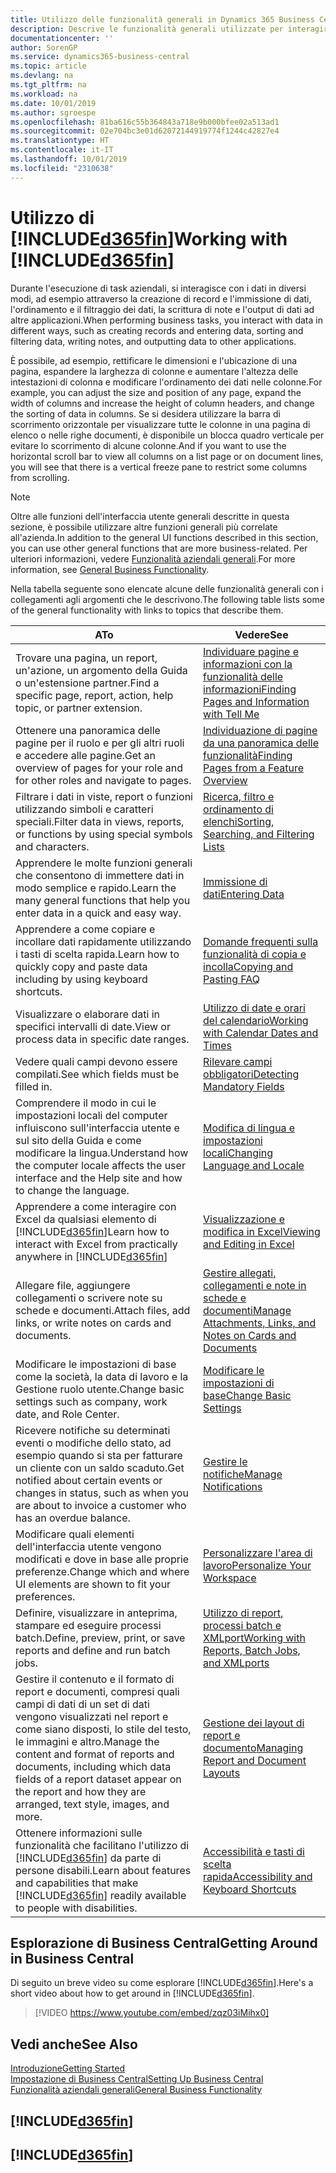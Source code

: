 ```yaml
---
title: Utilizzo delle funzionalità generali in Dynamics 365 Business Central | Documenti Microsoft
description: Descrive le funzionalità generali utilizzate per interagire con i dati in Business Central, ad esempio per immettere valori, ordinare dati e modificare le visualizzazioni.
documentationcenter: ''
author: SorenGP
ms.service: dynamics365-business-central
ms.topic: article
ms.devlang: na
ms.tgt_pltfrm: na
ms.workload: na
ms.date: 10/01/2019
ms.author: sgroespe
ms.openlocfilehash: 81ba616c55b364843a718e9b000bfee02a513ad1
ms.sourcegitcommit: 02e704bc3e01d62072144919774f1244c42827e4
ms.translationtype: HT
ms.contentlocale: it-IT
ms.lasthandoff: 10/01/2019
ms.locfileid: "2310638"
---
```

# <a name="working-with-included365finincludesd365fin_mdmd"></a><span data-ttu-id="ea1af-103">Utilizzo di [!INCLUDE[d365fin](includes/d365fin_md.md)]</span><span class="sxs-lookup"><span data-stu-id="ea1af-103">Working with [!INCLUDE[d365fin](includes/d365fin_md.md)]</span></span>
<span data-ttu-id="ea1af-104">Durante l'esecuzione di task aziendali, si interagisce con i dati in diversi modi, ad esempio attraverso la creazione di record e l'immissione di dati, l'ordinamento e il filtraggio dei dati, la scrittura di note e l'output di dati ad altre applicazioni.</span><span class="sxs-lookup"><span data-stu-id="ea1af-104">When performing business tasks, you interact with data in different ways, such as creating records and entering data, sorting and filtering data, writing notes, and outputting data to other applications.</span></span>

<span data-ttu-id="ea1af-105">È possibile, ad esempio, rettificare le dimensioni e l'ubicazione di una pagina, espandere la larghezza di colonne e aumentare l'altezza delle intestazioni di colonna e modificare l'ordinamento dei dati nelle colonne.</span><span class="sxs-lookup"><span data-stu-id="ea1af-105">For example, you can adjust the size and position of any page, expand the width of columns and increase the height of column headers, and change the sorting of data in columns.</span></span> <span data-ttu-id="ea1af-106">Se si desidera utilizzare la barra di scorrimento orizzontale per visualizzare tutte le colonne in una pagina di elenco o nelle righe documenti, è disponibile un blocca quadro verticale per evitare lo scorrimento di alcune colonne.</span><span class="sxs-lookup"><span data-stu-id="ea1af-106">And if you want to use the horizontal scroll bar to view all columns on a list page or on document lines, you will see that there is a vertical freeze pane to restrict some columns from scrolling.</span></span>

> [!NOTE]
> <span data-ttu-id="ea1af-107">Oltre alle funzioni dell'interfaccia utente generali descritte in questa sezione, è possibile utilizzare altre funzioni generali più correlate all'azienda.</span><span class="sxs-lookup"><span data-stu-id="ea1af-107">In addition to the general UI functions described in this section, you can use other general functions that are more business-related.</span></span> <span data-ttu-id="ea1af-108">Per ulteriori informazioni, vedere [Funzionalità aziendali generali](ui-across-business-areas.md).</span><span class="sxs-lookup"><span data-stu-id="ea1af-108">For more information, see [General Business Functionality](ui-across-business-areas.md).</span></span>

<span data-ttu-id="ea1af-109">Nella tabella seguente sono elencate alcune delle funzionalità generali con i collegamenti agli argomenti che le descrivono.</span><span class="sxs-lookup"><span data-stu-id="ea1af-109">The following table lists some of the general functionality with links to topics that describe them.</span></span>

| <span data-ttu-id="ea1af-110">A</span><span class="sxs-lookup"><span data-stu-id="ea1af-110">To</span></span> | <span data-ttu-id="ea1af-111">Vedere</span><span class="sxs-lookup"><span data-stu-id="ea1af-111">See</span></span> |
| --- | --- |
|<span data-ttu-id="ea1af-112">Trovare una pagina, un report, un'azione, un argomento della Guida o un'estensione partner.</span><span class="sxs-lookup"><span data-stu-id="ea1af-112">Find a specific page, report, action, help topic, or partner extension.</span></span> |[<span data-ttu-id="ea1af-113">Individuare pagine e informazioni con la funzionalità delle informazioni</span><span class="sxs-lookup"><span data-stu-id="ea1af-113">Finding Pages and Information with Tell Me</span></span>](ui-search.md) |
|<span data-ttu-id="ea1af-114">Ottenere una panoramica delle pagine per il ruolo e per gli altri ruoli e accedere alle pagine.</span><span class="sxs-lookup"><span data-stu-id="ea1af-114">Get an overview of pages for your role and for other roles and navigate to pages.</span></span>|[<span data-ttu-id="ea1af-115">Individuazione di pagine da una panoramica delle funzionalità</span><span class="sxs-lookup"><span data-stu-id="ea1af-115">Finding Pages from a Feature Overview</span></span>](ui-role-explorer.md)|
| <span data-ttu-id="ea1af-116">Filtrare i dati in viste, report o funzioni utilizzando simboli e caratteri speciali.</span><span class="sxs-lookup"><span data-stu-id="ea1af-116">Filter data in views, reports, or functions by using special symbols and characters.</span></span> |[<span data-ttu-id="ea1af-117">Ricerca, filtro e ordinamento di elenchi</span><span class="sxs-lookup"><span data-stu-id="ea1af-117">Sorting, Searching, and Filtering Lists</span></span>](ui-enter-criteria-filters.md) |
|<span data-ttu-id="ea1af-118">Apprendere le molte funzioni generali che consentono di immettere dati in modo semplice e rapido.</span><span class="sxs-lookup"><span data-stu-id="ea1af-118">Learn the many general functions that help you enter data in a quick and easy way.</span></span>|[<span data-ttu-id="ea1af-119">Immissione di dati</span><span class="sxs-lookup"><span data-stu-id="ea1af-119">Entering Data</span></span>](ui-enter-data.md)|
|<span data-ttu-id="ea1af-120">Apprendere a come copiare e incollare dati rapidamente utilizzando i tasti di scelta rapida.</span><span class="sxs-lookup"><span data-stu-id="ea1af-120">Learn how to quickly copy and paste data including by using keyboard shortcuts.</span></span>|[<span data-ttu-id="ea1af-121">Domande frequenti sulla funzionalità di copia e incolla</span><span class="sxs-lookup"><span data-stu-id="ea1af-121">Copying and Pasting FAQ</span></span>](ui-copy-paste.md)|
| <span data-ttu-id="ea1af-122">Visualizzare o elaborare dati in specifici intervalli di date.</span><span class="sxs-lookup"><span data-stu-id="ea1af-122">View or process data in specific date ranges.</span></span> |[<span data-ttu-id="ea1af-123">Utilizzo di date e orari del calendario</span><span class="sxs-lookup"><span data-stu-id="ea1af-123">Working with Calendar Dates and Times</span></span>](ui-enter-date-ranges.md) |
| <span data-ttu-id="ea1af-124">Vedere quali campi devono essere compilati.</span><span class="sxs-lookup"><span data-stu-id="ea1af-124">See which fields must be filled in.</span></span> |[<span data-ttu-id="ea1af-125">Rilevare campi obbligatori</span><span class="sxs-lookup"><span data-stu-id="ea1af-125">Detecting Mandatory Fields</span></span>](ui-mandatory-fields.md) |
|<span data-ttu-id="ea1af-126">Comprendere il modo in cui le impostazioni locali del computer influiscono sull'interfaccia utente e sul sito della Guida e come modificare la lingua.</span><span class="sxs-lookup"><span data-stu-id="ea1af-126">Understand how the computer locale affects the user interface and the Help site and how to change the language.</span></span>|[<span data-ttu-id="ea1af-127">Modifica di lingua e impostazioni locali</span><span class="sxs-lookup"><span data-stu-id="ea1af-127">Changing Language and Locale</span></span>](about-locale-language.md)|
|<span data-ttu-id="ea1af-128">Apprendere a come interagire con Excel da qualsiasi elemento di [!INCLUDE[d365fin](includes/d365fin_md.md)]</span><span class="sxs-lookup"><span data-stu-id="ea1af-128">Learn how to interact with Excel from practically anywhere in [!INCLUDE[d365fin](includes/d365fin_md.md)]</span></span>|[<span data-ttu-id="ea1af-129">Visualizzazione e modifica in Excel</span><span class="sxs-lookup"><span data-stu-id="ea1af-129">Viewing and Editing in Excel</span></span>](across-work-with-excel.md)|
|<span data-ttu-id="ea1af-130">Allegare file, aggiungere collegamenti o scrivere note su schede e documenti.</span><span class="sxs-lookup"><span data-stu-id="ea1af-130">Attach files, add links, or write notes on cards and documents.</span></span>|[<span data-ttu-id="ea1af-131">Gestire allegati, collegamenti e note in schede e documenti</span><span class="sxs-lookup"><span data-stu-id="ea1af-131">Manage Attachments, Links, and Notes on Cards and Documents</span></span>](ui-how-add-link-to-record.md)|
| <span data-ttu-id="ea1af-132">Modificare le impostazioni di base come la società, la data di lavoro e la Gestione ruolo utente.</span><span class="sxs-lookup"><span data-stu-id="ea1af-132">Change basic settings such as company, work date, and Role Center.</span></span> |[<span data-ttu-id="ea1af-133">Modificare le impostazioni di base</span><span class="sxs-lookup"><span data-stu-id="ea1af-133">Change Basic Settings</span></span>](ui-change-basic-settings.md) |
|<span data-ttu-id="ea1af-134">Ricevere notifiche su determinati eventi o modifiche dello stato, ad esempio quando si sta per fatturare un cliente con un saldo scaduto.</span><span class="sxs-lookup"><span data-stu-id="ea1af-134">Get notified about certain events or changes in status, such as when you are about to invoice a customer who has an overdue balance.</span></span>|[<span data-ttu-id="ea1af-135">Gestire le notifiche</span><span class="sxs-lookup"><span data-stu-id="ea1af-135">Manage Notifications</span></span>](ui-smart-notifications.md)|
| <span data-ttu-id="ea1af-136">Modificare quali elementi dell'interfaccia utente vengono modificati e dove in base alle proprie preferenze.</span><span class="sxs-lookup"><span data-stu-id="ea1af-136">Change which and where UI elements are shown to fit your preferences.</span></span>|[<span data-ttu-id="ea1af-137">Personalizzare l'area di lavoro</span><span class="sxs-lookup"><span data-stu-id="ea1af-137">Personalize Your Workspace</span></span>](ui-personalization-user.md) |
|<span data-ttu-id="ea1af-138">Definire, visualizzare in anteprima, stampare ed eseguire processi batch.</span><span class="sxs-lookup"><span data-stu-id="ea1af-138">Define, preview, print, or save reports and define and run batch jobs.</span></span>|[<span data-ttu-id="ea1af-139">Utilizzo di report, processi batch e XMLport</span><span class="sxs-lookup"><span data-stu-id="ea1af-139">Working with Reports, Batch Jobs, and XMLports</span></span>](ui-work-report.md)|
| <span data-ttu-id="ea1af-140">Gestire il contenuto e il formato di report e documenti, compresi quali campi di dati di un set di dati vengono visualizzati nel report e come siano disposti, lo stile del testo, le immagini e altro.</span><span class="sxs-lookup"><span data-stu-id="ea1af-140">Manage the content and format of reports and documents, including which data fields of a report dataset appear on the report and how they are arranged, text style, images, and more.</span></span>|[<span data-ttu-id="ea1af-141">Gestione dei layout di report e documento</span><span class="sxs-lookup"><span data-stu-id="ea1af-141">Managing Report and Document Layouts</span></span>](ui-manage-report-layouts.md) |
|<span data-ttu-id="ea1af-142">Ottenere informazioni sulle funzionalità che facilitano l'utilizzo di [!INCLUDE[d365fin](includes/d365fin_md.md)] da parte di persone disabili.</span><span class="sxs-lookup"><span data-stu-id="ea1af-142">Learn about features and capabilities that make [!INCLUDE[d365fin](includes/d365fin_md.md)] readily available to people with disabilities.</span></span>|[<span data-ttu-id="ea1af-143">Accessibilità e tasti di scelta rapida</span><span class="sxs-lookup"><span data-stu-id="ea1af-143">Accessibility and Keyboard Shortcuts</span></span>](ui-accessibility.md)|

## <a name="getting-around-in-business-central"></a><span data-ttu-id="ea1af-144">Esplorazione di Business Central</span><span class="sxs-lookup"><span data-stu-id="ea1af-144">Getting Around in Business Central</span></span>
<span data-ttu-id="ea1af-145">Di seguito un breve video su come esplorare [!INCLUDE[d365fin](includes/d365fin_md.md)].</span><span class="sxs-lookup"><span data-stu-id="ea1af-145">Here's a short video about how to get around in [!INCLUDE[d365fin](includes/d365fin_md.md)].</span></span>

> [!VIDEO https://www.youtube.com/embed/zqz03iMihx0]

## <a name="see-also"></a><span data-ttu-id="ea1af-146">Vedi anche</span><span class="sxs-lookup"><span data-stu-id="ea1af-146">See Also</span></span>
[<span data-ttu-id="ea1af-147">Introduzione</span><span class="sxs-lookup"><span data-stu-id="ea1af-147">Getting Started</span></span>](product-get-started.md)  
[<span data-ttu-id="ea1af-148">Impostazione di Business Central</span><span class="sxs-lookup"><span data-stu-id="ea1af-148">Setting Up Business Central</span></span>](setup.md)  
[<span data-ttu-id="ea1af-149">Funzionalità aziendali generali</span><span class="sxs-lookup"><span data-stu-id="ea1af-149">General Business Functionality</span></span>](ui-across-business-areas.md)  

## [!INCLUDE[d365fin](includes/free_trial_md.md)]  
## [!INCLUDE[d365fin](includes/training_link_md.md)]
